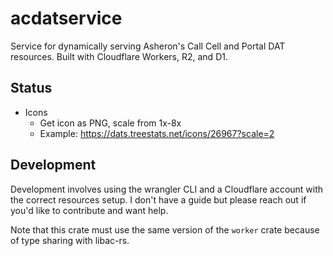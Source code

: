 # acdatservice

Service for dynamically serving Asheron's Call Cell and Portal DAT resources.
Built with Cloudflare Workers, R2, and D1.

## Status

- Icons
  - Get icon as PNG, scale from 1x-8x
  - Example: <https://dats.treestats.net/icons/26967?scale=2>

## Development

Development involves using the wrangler CLI and a Cloudflare account with the correct resources setup.
I don't have a guide but please reach out if you'd like to contribute and want help.

Note that this crate must use the same version of the `worker` crate because of type sharing with libac-rs.
